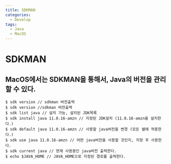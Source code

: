 ```yaml
---
title: SDKMAN
categories:
  - Develop
tags:
  - Java
  - MacOS
---
```

# SDKMAN

## MacOS에서는 SDKMAN을 통해서, Java의 버전을 관리할 수 있다.

```terminal
$ sdk version // sdkman 버전출력
$ sdk version //sdkman 버전출력  
$ sdk list java // 설치 가능, 설치된 JDK목록  
$ sdk install java 11.0.16-amzn // 지정된 JDK설치 (11.0.16-amzn을 설치한다.)
$ sdk default java 11.0.16-amzn // 사용할 java버전을 변경 (모든 쉘에 적용한다.)
$ sdk use java 11.0.16-amzn // 어떤 java버전을 사용할 것인지, 지정 후 사용한다.
$ sdk current java // 현재 사용중인 java버전 출력한다.
$ echo $JAVA_HOME // JAVA_HOME으로 지정된 경로를 출력한다.
```